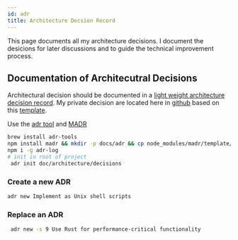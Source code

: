 ```yaml
---
id: adr
title: Architecture Decsion Record
---
```

This page documents all my architecture decisions. I document the desicions for later discussions and to guide the technical improvement process. 

## Documentation of Architecutral Decisions

Architectural decision should be documented in a [light weight architecture decision record](https://github.com/CloudNativeTraining/architecture_decision_record). My private decision are located here in [github](https://github.com/denseidel/developer-playbook/tree/master/adr) based on this [template](https://github.com/CloudNativeTraining/architecture_decision_record/edit/master/adr_template_madr.md).

Use the [adr tool](https://github.com/npryce/adr-tools) and [MADR](https://github.com/adr/madr)

```bash
brew install adr-tools
npm install madr && mkdir -p docs/adr && cp node_modules/madr/template/* docs/adr
npm i -g adr-log
# init in root of project
 adr init doc/architecture/decisions
```

### Create a new ADR 
```bash
adr new Implement as Unix shell scripts
```


### Replace an ADR
```bash
 adr new -s 9 Use Rust for performance-critical functionality
```